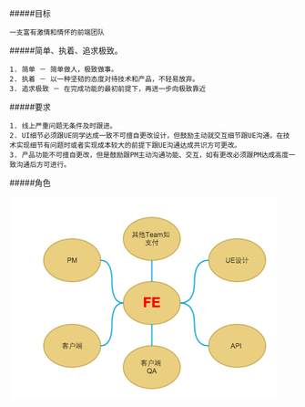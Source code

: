 #####目标

	一支富有激情和情怀的前端团队


#####简单、执着、追求极致。

	1. 简单 － 简单做人，极致做事。
	2. 执着 － 以一种坚韧的态度对待技术和产品，不轻易放弃。
	3. 追求极致 － 在完成功能的最初前提下，再进一步向极致靠近
	
#####要求

	1. 线上严重问题无条件及时跟进。
	2. UI细节必须跟UE同学达成一致不可擅自更改设计，但鼓励主动就交互细节跟UE沟通，在技术实现细节有问题时或者实现成本较大的前提下跟UE沟通达成共识方可更改。
	3. 产品功能不可擅自更改，但是鼓励跟PM主动沟通功能、交互，如有更改必须跟PM达成高度一致沟通后方可进行。
	

#####角色

![sss](../notes/images/didi-fe-role.png)

	